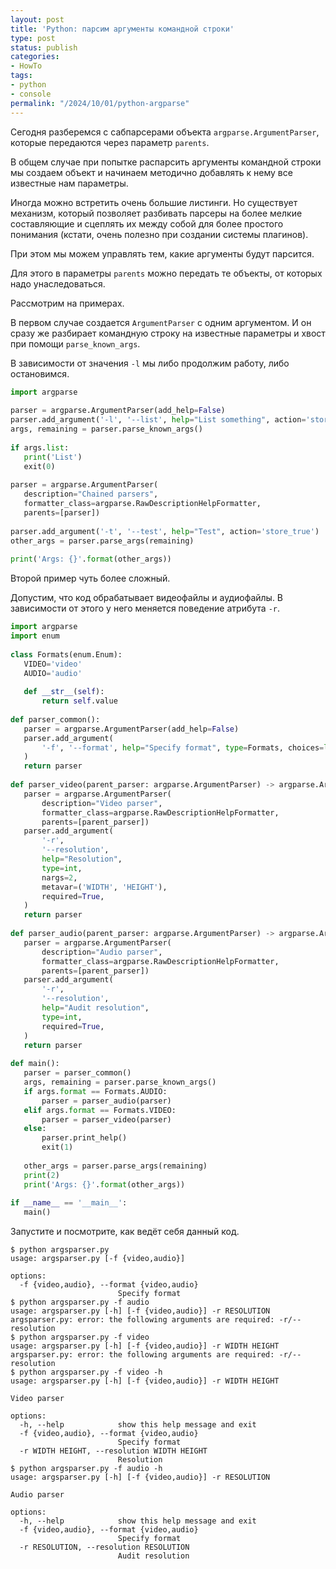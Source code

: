 ```yaml
---
layout: post
title: 'Python: парсим аргументы командной строки'
type: post
status: publish
categories:
- HowTo
tags:
- python
- console
permalink: "/2024/10/01/python-argparse"
---
```


Сегодня разберемся с сабпарсерами объекта `argparse.ArgumentParser`, которые передаются через параметр `parents`.

В общем случае при попытке распарсить аргументы командной строки мы создаем объект и начинаем методично добавлять к нему все известные нам параметры.

Иногда можно встретить очень большие листинги. Но существует механизм, который позволяет разбивать парсеры на более мелкие составляющие и сцеплять их между собой для более простого понимания (кстати, очень полезно при создании системы плагинов).

При этом мы можем управлять тем, какие аргументы будут парсится.

Для этого в параметры `parents` можно передать те объекты, от которых надо унаследоваться.

Рассмотрим на примерах.

В первом случае создается `ArgumentParser` с одним аргументом. И он сразу же разбирает командную строку на известные параметры и хвост при помощи `parse_known_args`.

В зависимости от значения `-l` мы либо продолжим работу, либо остановимся.

```python
import argparse  
  
parser = argparse.ArgumentParser(add_help=False)  
parser.add_argument('-l', '--list', help="List something", action='store_true')  
args, remaining = parser.parse_known_args()  
  
if args.list:  
   print('List')  
   exit(0)  
  
parser = argparse.ArgumentParser(  
   description="Chained parsers",  
   formatter_class=argparse.RawDescriptionHelpFormatter,  
   parents=[parser])  
  
parser.add_argument('-t', '--test', help="Test", action='store_true')  
other_args = parser.parse_args(remaining)  
  
print('Args: {}'.format(other_args))
```

Второй пример чуть более сложный.

Допустим, что код обрабатывает видеофайлы и аудиофайлы. В зависимости от этого у него меняется поведение атрибута `-r`.

```python
import argparse  
import enum  
  
class Formats(enum.Enum):  
   VIDEO='video'  
   AUDIO='audio'  
  
   def __str__(self):  
       return self.value  
  
def parser_common():  
   parser = argparse.ArgumentParser(add_help=False)  
   parser.add_argument(  
       '-f', '--format', help="Specify format", type=Formats, choices=list(Formats)  
   )  
   return parser  
  
def parser_video(parent_parser: argparse.ArgumentParser) -> argparse.ArgumentParser:  
   parser = argparse.ArgumentParser(  
       description="Video parser",  
       formatter_class=argparse.RawDescriptionHelpFormatter,  
       parents=[parent_parser])  
   parser.add_argument(  
       '-r',  
       '--resolution',  
       help="Resolution",  
       type=int,  
       nargs=2,  
       metavar=('WIDTH', 'HEIGHT'),  
       required=True,  
   )  
   return parser  
  
def parser_audio(parent_parser: argparse.ArgumentParser) -> argparse.ArgumentParser:  
   parser = argparse.ArgumentParser(  
       description="Audio parser",  
       formatter_class=argparse.RawDescriptionHelpFormatter,  
       parents=[parent_parser])  
   parser.add_argument(  
       '-r',  
       '--resolution',  
       help="Audit resolution",  
       type=int,  
       required=True,  
   )  
   return parser  
  
def main():  
   parser = parser_common()  
   args, remaining = parser.parse_known_args()  
   if args.format == Formats.AUDIO:  
       parser = parser_audio(parser)  
   elif args.format == Formats.VIDEO:  
       parser = parser_video(parser)  
   else:  
       parser.print_help()  
       exit(1)  
  
   other_args = parser.parse_args(remaining)  
   print(2)  
   print('Args: {}'.format(other_args))  
  
if __name__ == '__main__':  
   main()
```

Запустите и посмотрите, как ведёт себя данный код.

```shell
$ python argsparser.py
usage: argsparser.py [-f {video,audio}]

options:
  -f {video,audio}, --format {video,audio}
                        Specify format
$ python argsparser.py -f audio
usage: argsparser.py [-h] [-f {video,audio}] -r RESOLUTION
argsparser.py: error: the following arguments are required: -r/--resolution
$ python argsparser.py -f video
usage: argsparser.py [-h] [-f {video,audio}] -r WIDTH HEIGHT
argsparser.py: error: the following arguments are required: -r/--resolution
$ python argsparser.py -f video -h
usage: argsparser.py [-h] [-f {video,audio}] -r WIDTH HEIGHT

Video parser

options:
  -h, --help            show this help message and exit
  -f {video,audio}, --format {video,audio}
                        Specify format
  -r WIDTH HEIGHT, --resolution WIDTH HEIGHT
                        Resolution
$ python argsparser.py -f audio -h
usage: argsparser.py [-h] [-f {video,audio}] -r RESOLUTION

Audio parser

options:
  -h, --help            show this help message and exit
  -f {video,audio}, --format {video,audio}
                        Specify format
  -r RESOLUTION, --resolution RESOLUTION
                        Audit resolution

```